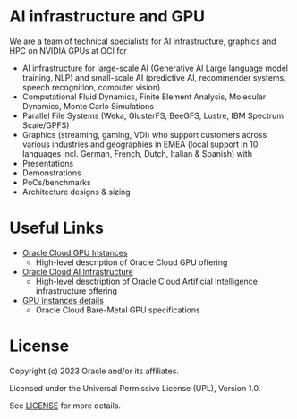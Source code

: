 # AI infrastructure and GPU

We are a team of technical specialists for AI infrastructure, graphics and HPC on NVIDIA GPUs at OCI for
- AI infrastructure for large-scale AI (Generative AI Large language model training, NLP) and small-scale AI (predictive AI, recommender systems, speech recognition, computer vision)
- Computational Fluid Dynamics, Finite Element Analysis, Molecular Dynamics, Monte Carlo Simulations
- Parallel File Systems (Weka, GlusterFS, BeeGFS, Lustre, IBM Spectrum Scale/GPFS)
- Graphics (streaming, gaming, VDI)
who support customers across various industries and geographies in EMEA (local support in 10 languages incl. German, French, Dutch, Italian & Spanish) with
- Presentations
- Demonstrations
- PoCs/benchmarks
- Architecture designs & sizing

# Useful Links 

- [Oracle Cloud GPU Instances](https://www.oracle.com/uk/cloud/compute/gpu/)
    - High-level description of Oracle Cloud GPU offering
- [Oracle Cloud AI Infrastructure](https://www.oracle.com/uk/ai-infrastructure/)
    - High-level desctription of Oracle Cloud Artificial Intelligence infrastructure offering   
- [GPU instances details](https://docs.oracle.com/en-us/iaas/Content/Compute/References/computeshapes.htm#bm-gpu)
    - Oracle Cloud Bare-Metal GPU specifications 

# License

Copyright (c) 2023 Oracle and/or its affiliates.

Licensed under the Universal Permissive License (UPL), Version 1.0.

See [LICENSE](https://github.com/oracle-devrel/technology-engineering/blob/main/LICENSE) for more details.
